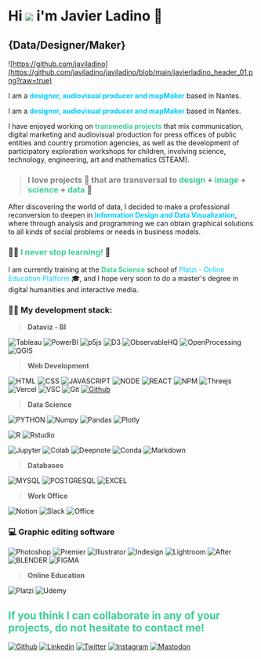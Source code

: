 # Hi <img src="https://media.giphy.com/media/hvRJCLFzcasrR4ia7z/giphy.gif" width="30"> i'm Javier Ladino 🤖
## **{Data/Designer/Maker}**

![https://github.com/javiladino](https://github.com/javiladino/javiladino/blob/main/javierladino_header_01.png?raw=true)

I am a <span style="color: #00ccff;">**designer, audiovisual producer and mapMaker**</span> based in Nantes.

I am a <span style="color: #00ccff;">**designer, audiovisual producer and mapMaker**</span> based in Nantes.

I have enjoyed working on <span style="color: #3ccf91;">**transmedia projects**</span> that mix communication, digital marketing and audiovisual production for press offices of public entities and country promotion agencies, as well as the development of participatory exploration workshops for children, involving science, technology, engineering, art and mathematics (STEAM).

> ### <span style="color: #808080;">I love projects 🚀 that are transversal to <span style="color: #3ccf91;">design</span> + <span style="color: #3ccf91;">image</span> + <span style="color: #3ccf91;">science</span> + <span style="color: #3ccf91;">data</span></span> 💚

After discovering the world of data, I decided to make a professional reconversion to deepen in <span style="color: #00ccff;">**Information Design and Data Visualization**</span>, where through analysis and programming we can obtain graphical solutions to all kinds of social problems or needs in business models.

### 💪🏼&nbsp;<span style="color: #3ccf91;">I never stop learning! </span>🧠

I am currently training at the <span style="color: #3ccf91;"><strong>Data Science</strong></span> school of <span style="color: #00ccff;">Platzi - Online Education Platform</span> 🎓, and I hope very soon to do a master's degree in digital humanities and interactive media.

### 👨‍💻 My development stack:

> **Dataviz - BI**

![Tableau](https://img.shields.io/badge/Tableau-E97627?style=for-the-badge&logo=Tableau&logoColor=white)
![PowerBI](https://img.shields.io/badge/PowerBI-F2C811?style=for-the-badge&logo=Power%20BI&logoColor=white)
![p5js](https://img.shields.io/badge/p5%20js-ED225D?style=for-the-badge&logo=p5dotjs&logoColor=white)
![D3](https://img.shields.io/badge/d3.js-F9A03C?style=for-the-badge&logo=d3.js&logoColor=white)
![ObservableHQ](https://img.shields.io/badge/observable-3793EF?style=for-the-badge&logo=observable&logoColor=white)
![OpenProcessing](https://img.shields.io/badge/openprocessing-ED225D?style=for-the-badge&logo=openprocessing&logoColor=white)
![QGIS](https://img.shields.io/badge/qgis-43853D?style=for-the-badge&logo=qgis&logoColor=white)

> **Web Development**

![HTML](https://img.shields.io/badge/HTML5-E34F26?style=for-the-badge&logo=html5&logoColor=white)
![CSS](https://img.shields.io/badge/CSS-239120?&style=for-the-badge&logo=css3&logoColor=white)
![JAVASCRIPT](https://img.shields.io/badge/JavaScript-323330?style=for-the-badge&logo=javascript&logoColor=F7DF1E)
![NODE](https://img.shields.io/badge/Node.js-43853D?style=for-the-badge&logo=node.js&logoColor=white)
![REACT](https://img.shields.io/badge/React-20232A?style=for-the-badge&logo=react&logoColor=61DAFB)
![NPM](https://img.shields.io/badge/npm-CB3837?style=for-the-badge&logo=npm&logoColor=white)
![Threejs](https://img.shields.io/badge/ThreeJs-black?style=for-the-badge&logo=three.js&logoColor=white)
![Vercel](https://img.shields.io/badge/Vercel-000000?style=for-the-badge&logo=vercel&logoColor=white)
![VSC](https://img.shields.io/badge/Visual_Studio-5C2D91?style=for-the-badge&logo=visual%20studio&logoColor=white)
![Git](https://img.shields.io/badge/GIT-E44C30?style=for-the-badge&logo=git&logoColor=white)
<a href="https://github.com/javiladino" target="_blank" rel="noopener" data-wplink-url-error="true"><img class="alignnone" src="https://img.shields.io/badge/GitHub-100000?style=for-the-badge&amp;logo=github&amp;logoColor=white" alt="Github" width="96" height="28"></a>

> **Data Science**

![PYTHON](https://img.shields.io/badge/Python-14354C?style=for-the-badge&logo=python&logoColor=white)
![Numpy](https://img.shields.io/badge/Numpy-777BB4?style=for-the-badge&logo=numpy&logoColor=white)
![Pandas](https://img.shields.io/badge/Pandas-2C2D72?style=for-the-badge&logo=pandas&logoColor=white)
![Plotly](https://img.shields.io/badge/Plotly-239120?style=for-the-badge&logo=plotly&logoColor=white)

![R](https://img.shields.io/badge/r-%23276DC3.svg?style=for-the-badge&logo=r&logoColor=white)
![Rstudio](https://img.shields.io/badge/RStudio-75AADB?style=for-the-badge&logo=RStudio&logoColor=white)

![Jupyter](https://img.shields.io/badge/Jupyter-F37626.svg?&style=for-the-badge&logo=Jupyter&logoColor=white)
![Colab](https://img.shields.io/badge/Colab-F9AB00?style=for-the-badge&logo=googlecolab&color=525252)
![Deepnote](https://img.shields.io/badge/Deepnote-3793EF?style=for-the-badge&logo=Deepnote&logoColor=white)
![Conda](https://img.shields.io/badge/conda-342B029.svg?&style=for-the-badge&logo=anaconda&logoColor=white)
![Markdown](https://img.shields.io/badge/markdown-%23000000.svg?style=for-the-badge&logo=markdown&logoColor=white)
 
> **Databases**

![MYSQL](https://img.shields.io/badge/MySQL-00000F?style=for-the-badge&logo=mysql&logoColor=white)
![POSTGRESQL](https://img.shields.io/badge/PostgreSQL-316192?style=for-the-badge&logo=postgresql&logoColor=white)
![EXCEL](https://img.shields.io/badge/Microsoft_Excel-217346?style=for-the-badge&logo=microsoft-excel&logoColor=white)

> **Work Office**

![Notion](https://img.shields.io/badge/Notion-000000?style=for-the-badge&logo=notion&logoColor=white)
![Slack](https://img.shields.io/badge/Slack-4A154B?style=for-the-badge&logo=slack&logoColor=white)
![Office](https://img.shields.io/badge/Microsoft_Office-D83B01?style=for-the-badge&logo=microsoft-office&logoColor=white)
<br>

### 💻&nbsp;Graphic editing software

![Photoshop](https://img.shields.io/badge/Adobe%20Photoshop-31A8FF?style=for-the-badge&logo=Adobe%20Photoshop&logoColor=black
)
![Premier](https://img.shields.io/badge/Adobe%20Premiere%20Pro-9999FF?style=for-the-badge&logo=Adobe%20Premiere%20Pro&logoColor=white)
![Illustrator](https://img.shields.io/badge/Adobe%20Illustrator-FF9A00?style=for-the-badge&logo=adobe%20illustrator&logoColor=white)
![Indesign](https://img.shields.io/badge/Adobe%20InDesign-FF3366?style=for-the-badge&logo=Adobe%20InDesign&logoColor=white)
![Lightroom](https://img.shields.io/badge/Adobe%20Lightroom-31A8FF?style=for-the-badge&logo=Adobe%20Lightroom&logoColor=white)
![After](https://img.shields.io/badge/Adobe%20after%20affects-CF96FD?style=for-the-badge&logo=Adobe%20after%20effects&logoColor=393665)
![BLENDER](https://img.shields.io/badge/blender-%23F5792A.svg?style=for-the-badge&logo=blender&logoColor=white)
![FIGMA](https://img.shields.io/badge/Figma-F24E1E?style=for-the-badge&logo=figma&logoColor=white)

> **Online Education**

![Platzi](https://img.shields.io/badge/Platzi-98CA3F?style=for-the-badge&logo=platzi&logoColor=white)
![Udemy](https://img.shields.io/badge/Udemy-EC5252?style=for-the-badge&logo=Udemy&logoColor=white)


## <span style="color: #3ccf91">If you think I can collaborate in any of your projects, do not hesitate to contact me!</span>

<a href="https://github.com/javiladino" target="_blank" rel="noopener" data-wplink-url-error="true"><img class="alignnone" src="https://img.shields.io/badge/GitHub-100000?style=for-the-badge&amp;logo=github&amp;logoColor=white" alt="Github" width="96" height="28"></a> 
<a href="https://www.linkedin.com/in/jladino" target="_blank" rel="noopener"><img class="alignnone" src="https://img.shields.io/badge/LinkedIn-0077B5?style=for-the-badge&amp;logo=linkedin&amp;logoColor=white" alt="Linkedin" width="111" height="28"></a> 
<a href="https://twitter.com/javierladino" target="_blank" rel="noopener"><img class="alignnone" src="https://img.shields.io/badge/Twitter-1DA1F2?style=for-the-badge&amp;logo=twitter&amp;logoColor=white" alt="Twitter" width="104" height="28"></a>
<a href="https://www.instagram.com/javier__ladino/" target="_blank" rel="noopener"><img class="alignnone" src="https://img.shields.io/badge/Instagram-E4405F?style=for-the-badge&logo=instagram&logoColor=white" alt="Instagram" ></a>
<a href="https://mastodon.social/@javierladino" target="_blank" rel="noopener"><img class="alignnone" src="https://img.shields.io/badge/Mastodon-6364FF?style=for-the-badge&logo=Mastodon&logoColor=white" alt="Mastodon" ></a>
